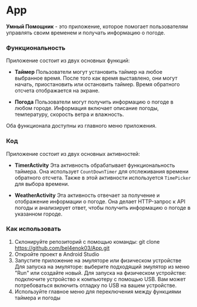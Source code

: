 # App

**Умный Помощник** - это приложение, которое помогает пользователям управлять своим временем и получать информацию о погоде.

### Функциональность

Приложение состоит из двух основных функций:

- **Таймер** 
    Пользователи могут установить таймер на любое выбранное время. После того как время выставлено, они могут начать, приостановить или остановить таймер. Время обратного отсчета отображается на экране.

- **Погода** 
    Пользователи могут получить информацию о погоде в любом городе. Информация включает описание погоды, температуру, скорость ветра и влажность. 

Оба функционала доступны из главного меню приложения. 

### Код

Приложение состоит из двух основных активностей:

- **TimerActivity** 
    Эта активность обрабатывает функциональность таймера. Она использует `CountDownTimer` для отслеживания времени обратного отсчета. Также в этой активности используется `TimePicker` для выбора времени.

- **WeatherActivity** 
    Эта активность отвечает за получение и отображение информации о погоде. Она делает HTTP-запрос к API погоды и анализирует ответ, чтобы получить информацию о погоде в указанном городе.

### Как использовать

1. Склонируйте репозиторий с помощью команды: git clone https://github.com/bel4enok03/App.git
2. Откройте проект в Android Studio
3. Запустите приложение на эмуляторе или физическом устройстве
   Для запуска на эмуляторе: выберите подходящий эмулятор из меню "Run" или создайте новый.
   Для запуска на физическом устройстве: подключите устройство к компьютеру с помощью USB. Вам может потребоваться включить отладку по USB на вашем устройстве.
5. Используйте главное меню для переключения между функциями таймера и погоды
